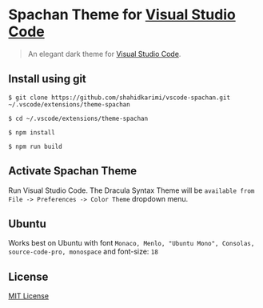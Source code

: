 # Spachan Theme for [Visual Studio Code](http://code.visualstudio.com)

> An elegant dark theme for [Visual Studio Code](http://code.visualstudio.com).


## Install using git

``$ git clone https://github.com/shahidkarimi/vscode-spachan.git ~/.vscode/extensions/theme-spachan``

``$ cd ~/.vscode/extensions/theme-spachan``

``$ npm install``

``$ npm run build``

## Activate Spachan Theme

Run Visual Studio Code. The Dracula Syntax Theme will be ``available from File -> Preferences -> Color Theme`` dropdown menu.

## Ubuntu

Works best on Ubuntu with font ``Monaco, Menlo, "Ubuntu Mono", Consolas, source-code-pro, monospace``
and font-size: `18`

## License

[MIT License](./LICENSE)

